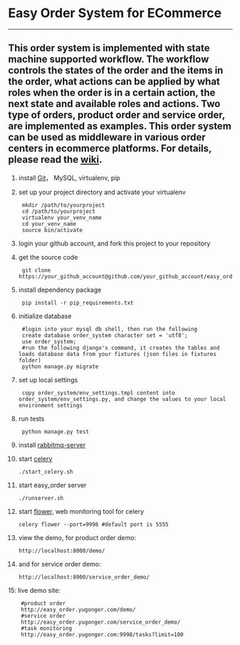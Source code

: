 Easy Order System for ECommerce
================

-----------------------------------------------------------
## This order system is implemented with state machine supported workflow. The workflow controls the states of the order and the items in the order, what actions can be applied by what roles when the order is in a certain action, the next state and available roles and actions. Two type of orders, product order and service order, are implemented as examples. This order system can be used as middleware in various order centers in ecommerce platforms. For details, please read the [wiki](https://github.com/yejia/order_system/wiki). 

1. install [Git](http://en.wikipedia.org/wiki/Git_%28software%29 "Git")， MySQL, virtualenv, pip 

2. set up your project directory and activate your virtualenv

		mkdir /path/to/yourproject
		cd /path/to/yourproject
		virtualenv your_venv_name
		cd your_venv_name 
		source bin/activate

3. login your github account, and fork this project to your repository

4. get the source code

		git clone https://your_github_account@github.com/your_github_account/easy_order.git

5. install dependency package

		pip install -r pip_requirements.txt 

6. initialize database 

		#login into your mysql db shell, then run the following 
		create database order_system character set = 'utf8';
		use order_system;
		#run the following django's command, it creates the tables and loads database data from your fixtures (json files in fixtures folder)
		python manage.py migrate	

7. set up local settings

		copy order_system/env_settings.tmpl content into order_system/env_settings.py, and change the values to your local environment settings

8. run tests

		python manage.py test 

9. install [rabbitmq-server](http://www.rabbitmq.com/install-debian.html "install rabbitmq-server on ubuntu")

10. start [celery](http://www.celeryproject.org/ "celery")
  
                
		./start_celery.sh 

11. start easy_order server

		./runserver.sh 
            
12. start [flower](https://github.com/mher/flower "flower"), web monitoring tool for celery
                
		celery flower --port=9998 #default port is 5555


13. view the demo, for product order demo:
                
		http://localhost:8000/demo/


14. and for service order demo:
                
		http://localhost:8000/service_order_demo/

15: live demo site:

		#product order
		http://easy_order.yugonger.com/demo/
		#service order
		http://easy_order.yugonger.com/service_order_demo/
		#task monitoring
		http://easy_order.yugonger.com:9998/tasks?limit=100

	




